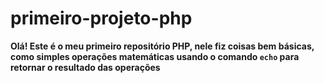 # primeiro-projeto-php

**Olá! Este é o meu primeiro repositório PHP, nele fiz coisas bem básicas, como simples operações matemáticas usando o comando `echo` para retornar o resultado das operações**
